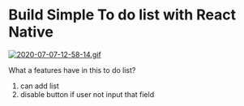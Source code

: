 # Build Simple To do list with React Native

[![2020-07-07-12-58-14.gif](https://i.postimg.cc/HsKddzhC/2020-07-07-12-58-14.gif)](https://postimg.cc/hf9H0LnC)

What a features have in this to do list?

1. can add list
2. disable button if user not input that field
